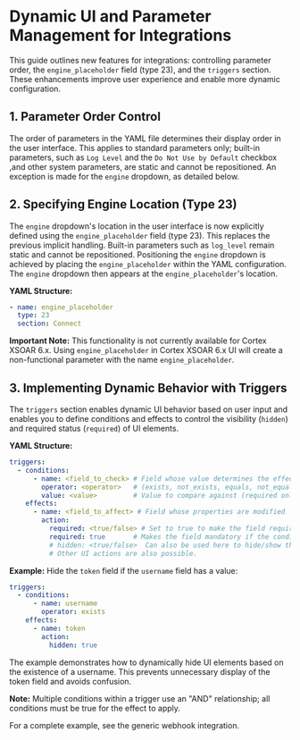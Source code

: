 # Dynamic UI and Parameter Management for Integrations

This guide outlines new features for integrations: controlling parameter order, the `engine_placeholder` field (type 23), and the `triggers` section. These enhancements improve user experience and enable more dynamic configuration.

## 1. Parameter Order Control

The order of parameters in the YAML file determines their display order in the user interface. This applies to standard parameters only; built-in parameters, such as `Log Level` and the `Do Not Use by Default` checkbox ,and other system parameters, are static and cannot be repositioned. An exception is made for the `engine` dropdown, as detailed below.

## 2. Specifying Engine Location (Type 23)

The `engine` dropdown's location in the user interface is now explicitly defined using the `engine_placeholder` field (type 23). This replaces the previous implicit handling.  Built-in parameters such as `log_level` remain static and cannot be repositioned.  Positioning the `engine` dropdown is achieved by placing the `engine_placeholder` within the YAML configuration.  The `engine` dropdown then appears at the `engine_placeholder`'s location.

**YAML Structure:**

```yaml
- name: engine_placeholder
  type: 23
  section: Connect
```

**Important Note:** This functionality is not currently available for Cortex XSOAR 6.x.  Using `engine_placeholder` in Cortex XSOAR 6.x UI will create a non-functional parameter with the name `engine_placeholder`.


## 3. Implementing Dynamic Behavior with Triggers
The `triggers` section enables dynamic UI behavior based on user input and enables you to define conditions and effects to control the visibility (`hidden`) and required status (`required`) of UI elements.

**YAML Structure:**

```yaml
triggers:
  - conditions:
      - name: <field_to_check> # Field whose value determines the effect
        operator: <operator>   # (exists, not_exists, equals, not_equals)
        value: <value>         # Value to compare against (required only for equals/not_equals)
    effects:
      - name: <field_to_affect> # Field whose properties are modified
        action:
          required: <true/false> # Set to true to make the field required, false otherwise
          required: true       # Makes the field mandatory if the condition is met
          # hidden: <true/false>  Can also be used here to hide/show the field.
          # Other UI actions are also possible.
```

**Example:** Hide the `token` field if the `username` field has a value:

```yaml
triggers:
  - conditions:
      - name: username
        operator: exists
    effects:
      - name: token
        action:
          hidden: true
```

The example demonstrates how to dynamically hide UI elements based on the existence of a username.  This prevents unnecessary display of the token field and avoids confusion.

**Note:** Multiple conditions within a trigger use an "AND" relationship; all conditions must be true for the effect to apply.



For a complete example, see the generic webhook integration.
